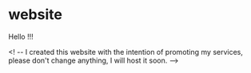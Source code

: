 # website

Hello !!!

<! -- 
I created this website with the intention of promoting my services, please don't change anything, I will host it soon. 
-->
